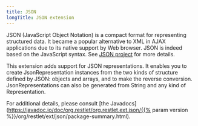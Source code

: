 ```yaml
---
title: JSON
longTitle: JSON extension
---
```

JSON (JavaScript Object Notation) is a compact format for representing
structured data. It became a popular alternative to XML in AJAX
applications due to its native support by Web browser. JSON is indeed
based on the JavaScript syntax. See [JSON
project](http://www.json.org/)
for more details.

This extension adds support for JSON representations. It enables you to
create JsonRepresentation instances from the two kinds of structure
defined by JSON: objects and arrays, and to make the reverse conversion.
JsonRepresentations can also be generated from String and any kind of
Representation.

For additional details, please consult [the
Javadocs](https://javadoc.io/doc/org.restlet/org.restlet.ext.json/{{% param version %}}/org/restlet/ext/json/package-summary.html).
